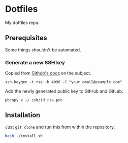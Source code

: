 # Dotfiles

My dotfiles repo.

## Prerequisites

Some things shouldn't be automated.

### Generate a new SSH key

Copied from [Github's docs](https://docs.github.com/en/github/authenticating-to-github/generating-a-new-ssh-key-and-adding-it-to-the-ssh-agent) on the subject.

```
ssh-keygen -t rsa -b 4096 -C "your_email@example.com"
```

Add the newly generated public key to GitHub and GitLab.

```
pbcopy < ~/.ssh/id_rsa.pub
```

## Installation

Just `git clone` and run this from within the repository.

```bash
bash ./install.sh
```
